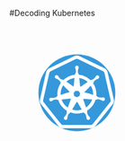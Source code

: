 #Decoding Kubernetes 

<svg xmlns="http://www.w3.org/2000/svg" x="0px" y="0px"
width="240" height="240"
viewBox="0 0 172 172"
style=" fill:#ffffff;"><g transform=""><g fill="none" fill-rule="nonzero" stroke="none" stroke-width="1" stroke-linecap="butt" stroke-linejoin="miter" stroke-miterlimit="10" stroke-dasharray="" stroke-dashoffset="0" font-family="none" font-weight="none" font-size="none" text-anchor="none" style="mix-blend-mode: normal"><path d="M0,172v-172h172v172z" fill="none"></path><path d="M86,135.02c-27.073,0 -49.02,-21.947 -49.02,-49.02v0c0,-27.073 21.947,-49.02 49.02,-49.02h0c27.073,0 49.02,21.947 49.02,49.02v0c0,27.073 -21.947,49.02 -49.02,49.02z" fill="#3498db"></path><g id="original-icon" fill="#ffffff"><path d="M86.00102,38.41588c-1.08356,0.00038 -2.166,0.24142 -3.16569,0.72463l-32.04554,15.47222c-1.99339,0.96193 -3.44287,2.78392 -3.93485,4.94285l-7.91828,34.78618c-0.48932,2.15416 0.02635,4.419 1.40068,6.14921l22.18413,27.89209c1.3808,1.73685 3.48263,2.74873 5.69986,2.74873h35.55938c2.21723,0 4.31906,-1.01188 5.69986,-2.74873l22.18413,-27.88804v-0.00405c1.37405,-1.72878 1.89333,-3.99125 1.40472,-6.14516c0,-0.00135 0,-0.0027 0,-0.00405l-7.92232,-34.78618c0,-0.00135 0,-0.0027 0,-0.00405c-0.49186,-2.15551 -1.94056,-3.97494 -3.93485,-4.9388l-32.04149,-15.47222c-0.00135,-0.00135 -0.0027,-0.0027 -0.00405,-0.00405c-0.99977,-0.4811 -2.08213,-0.72096 -3.16569,-0.72058zM86.00102,42.56123c0.46563,0.00015 0.93018,0.10354 1.36424,0.31171l32.04554,15.47222c0.86185,0.41654 1.48335,1.19657 1.69619,2.12935l7.91828,34.78617c0.21168,0.93316 -0.00995,1.90595 -0.60318,2.65157l-22.18413,27.89209c-0.59654,0.75036 -1.49915,1.18208 -2.45726,1.18208h-35.55938c-0.95811,0 -1.85667,-0.43172 -2.45321,-1.18208l-22.18413,-27.89209c-0.59471,-0.74871 -0.81848,-1.72159 -0.60723,-2.65157l7.92233,-34.78213c0.21273,-0.93351 0.83353,-1.71502 1.69215,-2.12935c0,-0.00135 0,-0.0027 0,-0.00405l32.04554,-15.47222c0.43189,-0.20876 0.89861,-0.31186 1.36424,-0.31171zM85.98483,51.28105c-0.29244,0.00065 -0.58942,0.05894 -0.87441,0.17812c-1.13997,0.49744 -1.67952,1.82331 -1.18207,2.96328c0.47672,1.11925 0.64075,2.23671 0.76511,3.35596c0.04145,0.58035 0.06526,1.14062 0.04453,1.70024c0.06218,0.55962 -0.22913,1.12038 -0.64366,1.68c-0.43526,0.55962 -0.47623,1.12038 -0.53841,1.68c-5.68789,0.55829 -10.80838,3.05091 -14.7233,6.79693l-0.03643,-0.02024c-0.47672,-0.3109 -0.93028,-0.62294 -1.65571,-0.64366c-0.68398,-0.04145 -1.30644,-0.16436 -1.70024,-0.57889c-0.43526,-0.33163 -0.86923,-0.70325 -1.26304,-1.09706c-0.80834,-0.78762 -1.57783,-1.63855 -2.13745,-2.71634c-0.26945,-0.51817 -0.76721,-0.93481 -1.36829,-1.12135c-1.20215,-0.33163 -2.44495,0.35236 -2.7973,1.55451c-0.35236,1.18143 0.35235,2.44544 1.55451,2.77707c1.1607,0.35236 2.13534,0.93271 3.08878,1.55451c0.45599,0.3109 0.89255,0.64302 1.32781,1.0161c0.47672,0.3109 0.7243,0.89125 0.91084,1.55451c0.13678,0.66436 0.51801,1.0487 0.8906,1.42092c-2.8371,4.04021 -4.51779,8.95015 -4.51779,14.24966c0,0.87667 0.04865,1.74134 0.13764,2.5949c-0.46497,0.16276 -0.92517,0.33932 -1.31971,0.80559c-0.45599,0.51817 -0.9544,0.93011 -1.51403,0.97157c-0.5389,0.14509 -1.09609,0.24953 -1.65571,0.31171c-1.11925,0.14509 -2.25954,0.22848 -3.44097,-0.02024c-0.58035,-0.10363 -1.22256,0.01959 -1.74073,0.39268c-1.01561,0.70471 -1.24312,2.11365 -0.53841,3.12926c0.72544,1.01561 2.13389,1.26789 3.1495,0.54246c0.99488,-0.70471 2.05147,-1.10095 3.12926,-1.4533c0.5389,-0.16581 1.0799,-0.30928 1.63952,-0.41292c0.53889,-0.18654 1.13868,-0.02251 1.78121,0.24694c0.53389,0.27555 1.00658,0.25361 1.47355,0.20646c1.82443,5.91499 5.81366,10.87043 11.02325,13.99867c-0.17799,0.49803 -0.34498,1.01702 -0.18622,1.67191c0.12436,0.68398 0.14444,1.32878 -0.14574,1.8055c-0.22799,0.51817 -0.47542,1.01253 -0.74487,1.50998c-0.58035,0.95343 -1.20118,1.90751 -2.11316,2.73658c-0.43526,0.39381 -0.72819,0.95246 -0.74892,1.59499c-0.04145,1.24361 0.93432,2.28221 2.17793,2.32367c1.24361,0.04145 2.30245,-0.93433 2.34391,-2.17793c0.02073,-1.22288 0.35155,-2.2984 0.72463,-3.3762c0.18654,-0.51817 0.41518,-1.03682 0.6639,-1.53427c0.18654,-0.5389 0.6822,-0.93546 1.28328,-1.26709c0.59874,-0.30903 0.86807,-0.74599 1.13754,-1.20636c2.61622,0.93778 5.42119,1.47759 8.35548,1.47759c2.98438,0 5.83521,-0.55759 8.48907,-1.52617c0.28071,0.47908 0.56921,0.93455 1.16993,1.25494c0.60108,0.35236 1.09674,0.72819 1.28328,1.26709c0.24872,0.51817 0.45712,1.03634 0.64366,1.55451c0.37308,1.07779 0.68317,2.15332 0.72463,3.3762c0,0.60108 0.24791,1.18402 0.72463,1.61928c0.93271,0.82907 2.34423,0.76624 3.19403,-0.14574c0.82907,-0.93271 0.76624,-2.34423 -0.14573,-3.19403c-0.91198,-0.80834 -1.5333,-1.78266 -2.09292,-2.75682c-0.26945,-0.47672 -0.51687,-0.99229 -0.74487,-1.48974c-0.29017,-0.49744 -0.27058,-1.12151 -0.12549,-1.8055c0.16581,-0.70471 -0.0204,-1.22207 -0.18622,-1.76097l-0.01619,-0.05263c5.1681,-3.15943 9.10492,-8.12997 10.88965,-14.0432l0.06882,0.00405c0.58035,0.04145 1.13916,0.10137 1.76097,-0.25099c0.6218,-0.29017 1.24636,-0.45728 1.78526,-0.29147c0.5389,0.08291 1.09658,0.20711 1.63547,0.35219c1.07779,0.3109 2.15818,0.68431 3.17379,1.36829c0.49744,0.3109 1.11892,0.4568 1.74073,0.31171c1.22288,-0.26945 1.98993,-1.46966 1.72048,-2.67181c-0.26945,-1.22288 -1.47322,-1.98993 -2.6961,-1.72048c-1.20215,0.26945 -2.32124,0.22508 -3.46121,0.12145c-0.55962,-0.06218 -1.10014,-0.14282 -1.65976,-0.26718c-0.55962,-0.04145 -1.0535,-0.4134 -1.53022,-0.91084c-0.47672,-0.55962 -1.01561,-0.70455 -1.55451,-0.87036l-0.03644,-0.01214c0.07195,-0.76881 0.1174,-1.5445 0.1174,-2.33176c0,-5.13876 -1.56885,-9.9205 -4.25061,-13.88937c0.39311,-0.41373 0.7903,-0.80652 0.93513,-1.50998c0.18654,-0.66326 0.43413,-1.24361 0.91084,-1.55451c0.41454,-0.37308 0.87182,-0.70471 1.32781,-1.03634c0.93271,-0.6218 1.90783,-1.22288 3.06854,-1.55451c0.58035,-0.16581 1.07407,-0.56124 1.36424,-1.14159c0.58035,-1.09852 0.14768,-2.46438 -0.97157,-3.024c-1.09852,-0.58035 -2.46843,-0.14768 -3.02805,0.97157c-0.55962,1.07779 -1.32554,1.92872 -2.11316,2.71634c-0.41454,0.39381 -0.82778,0.76899 -1.26304,1.12135c-0.39381,0.41454 -1.01626,0.53744 -1.70024,0.57889c-0.72544,0.02073 -1.18305,0.353 -1.65976,0.66391c-3.95236,-3.91556 -9.20671,-6.51513 -15.04715,-7.0884c-0.06218,-0.55962 -0.10315,-1.12038 -0.53841,-1.68c-0.41454,-0.55962 -0.70584,-1.12038 -0.64366,-1.68c-0.02073,-0.55962 0.00308,-1.11989 0.04453,-1.70024c0.12436,-1.11925 0.28839,-2.23671 0.76511,-3.35596c0.22799,-0.5389 0.24872,-1.18013 0,-1.78121c-0.37308,-0.85498 -1.21154,-1.36214 -2.08887,-1.36019zM83.01345,67.09737l-0.1012,0.7975c-0.29017,2.23849 -0.49712,4.49771 -0.70439,6.7362c-0.12436,1.18143 -0.2288,2.38504 -0.31171,3.56646c-1.01561,-0.72544 -2.03122,-1.49395 -3.10902,-2.17793c-1.86541,-1.26433 -3.73179,-2.53029 -5.65938,-3.73244l-0.65176,-0.40482c2.91517,-2.51186 6.53814,-4.20917 10.53746,-4.78497zM88.98859,67.09737c4.16307,0.59937 7.9122,2.42248 10.88561,5.10478l-0.69224,0.4372c-1.90686,1.22288 -3.74944,2.48835 -5.61485,3.75268c-0.74616,0.49744 -1.47322,1.0161 -2.17793,1.53427c-0.55962,0.39381 -1.32684,0.04032 -1.36829,-0.64366c-0.06218,-0.89125 -0.14379,-1.76032 -0.2267,-2.65157c-0.20727,-2.23849 -0.41421,-4.49771 -0.70439,-6.7362zM68.55328,76.40823l0.65986,0.68819c1.57524,1.63742 3.17233,3.2133 4.78902,4.80926c0.68398,0.68398 1.36797,1.32894 2.07268,1.97147c0.49744,0.45599 0.31058,1.26271 -0.33195,1.44925c-1.01561,0.3109 -2.03268,0.59946 -3.04829,0.93109c-2.13486,0.70471 -4.28963,1.37056 -6.42449,2.13745l-0.93918,0.3279c-0.02053,-0.37924 -0.05668,-0.75305 -0.05668,-1.13754c0,-4.12524 1.21271,-7.9524 3.27904,-11.17708zM103.6957,76.81709c1.91069,3.13905 3.0321,6.81437 3.0321,10.76821c0,0.3462 -0.03596,0.68222 -0.05263,1.0242l-0.73677,-0.2348c-2.15558,-0.70471 -4.3089,-1.30919 -6.48522,-1.93099c-1.40942,-0.41454 -2.82095,-0.78519 -4.23037,-1.13754c1.05707,-1.01561 2.15818,-2.01196 3.17379,-3.04829c1.59596,-1.59596 3.18998,-3.1916 4.74449,-4.84974zM84.71774,83.43995h2.52608c0.39381,0 0.76835,0.18751 0.97562,0.47769l1.61523,2.0322c0.22799,0.26945 0.31317,0.65969 0.25099,1.01205l-0.58294,2.50988c-0.06218,0.39381 -0.33228,0.70406 -0.6639,0.8906l-2.31962,1.07682c-0.33163,0.18654 -0.74519,0.18654 -1.07682,0l-2.32367,-1.07682c-0.33163,-0.18654 -0.62245,-0.4968 -0.66391,-0.8906l-0.57889,-2.50988c-0.06218,-0.35236 0.02299,-0.7426 0.25099,-1.01205l1.61523,-2.0322c0.20727,-0.29017 0.58181,-0.47769 0.97562,-0.47769zM77.23262,93.32565c0.64253,-0.10363 1.16362,0.54052 0.91489,1.14159c-0.39381,1.03634 -0.769,2.05244 -1.12135,3.08878c-0.76689,2.13486 -1.5137,4.24867 -2.21841,6.40425l-0.28337,0.8906c-3.68894,-2.45287 -6.52224,-6.06222 -8.03163,-10.31076l1.10111,-0.09311c2.25922,-0.20727 4.47698,-0.47947 6.7362,-0.74892c0.97416,-0.10363 1.9284,-0.24807 2.90256,-0.37244zM95.14185,93.61712c0.97416,0.10363 1.9284,0.20856 2.90256,0.29147c2.25922,0.20727 4.49722,0.41356 6.75644,0.55865l0.72058,0.04048c-1.48219,4.19437 -4.25322,7.76963 -7.86565,10.22575l-0.2348,-0.75297c-0.68398,-2.15558 -1.42821,-4.29012 -2.15364,-6.40425c-0.33163,-0.95343 -0.66374,-1.88484 -1.0161,-2.81754c-0.22799,-0.60108 0.2688,-1.2245 0.8906,-1.14159zM86.15485,97.7058c0.29536,0 0.5912,0.14881 0.75701,0.44935c0.45599,0.87052 0.93562,1.72081 1.43306,2.57061c1.11925,1.94832 2.23477,3.91849 3.43692,5.82536l0.48983,0.79345c-1.97762,0.62435 -4.08301,0.96752 -6.27066,0.96752c-2.12178,0 -4.16695,-0.32215 -6.09254,-0.91084l0.51817,-0.82988c1.20215,-1.90686 2.34148,-3.8568 3.48145,-5.80512c0.51817,-0.8498 1.01707,-1.71984 1.49379,-2.61109c0.16581,-0.30054 0.45761,-0.44935 0.75296,-0.44935z"></path></g><path d="" fill="none"></path><path d="" fill="none"></path><path d="M86,135.02c-27.073,0 -49.02,-21.947 -49.02,-49.02v0c0,-27.073 21.947,-49.02 49.02,-49.02h0c27.073,0 49.02,21.947 49.02,49.02v0c0,27.073 -21.947,49.02 -49.02,49.02z" fill="none"></path><path d="M86,131.58c-25.17314,0 -45.58,-20.40686 -45.58,-45.58v0c0,-25.17314 20.40686,-45.58 45.58,-45.58h0c25.17314,0 45.58,20.40686 45.58,45.58v0c0,25.17314 -20.40686,45.58 -45.58,45.58z" fill="none"></path><path d="M86,135.02c-27.073,0 -49.02,-21.947 -49.02,-49.02v0c0,-27.073 21.947,-49.02 49.02,-49.02h0c27.073,0 49.02,21.947 49.02,49.02v0c0,27.073 -21.947,49.02 -49.02,49.02z" fill="none"></path><path d="M86,131.58c-25.17314,0 -45.58,-20.40686 -45.58,-45.58v0c0,-25.17314 20.40686,-45.58 45.58,-45.58h0c25.17314,0 45.58,20.40686 45.58,45.58v0c0,25.17314 -20.40686,45.58 -45.58,45.58z" fill="none"></path><path d="M86,135.02c-27.073,0 -49.02,-21.947 -49.02,-49.02v0c0,-27.073 21.947,-49.02 49.02,-49.02h0c27.073,0 49.02,21.947 49.02,49.02v0c0,27.073 -21.947,49.02 -49.02,49.02z" fill="none"></path><path d="M86,131.58c-25.17314,0 -45.58,-20.40686 -45.58,-45.58v0c0,-25.17314 20.40686,-45.58 45.58,-45.58h0c25.17314,0 45.58,20.40686 45.58,45.58v0c0,25.17314 -20.40686,45.58 -45.58,45.58z" fill="none"></path></g></g></svg>
